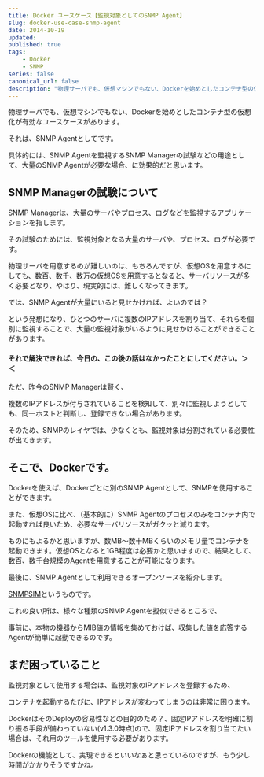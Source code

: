 ```yaml
---
title: Docker ユースケース【監視対象としてのSNMP Agent】
slug: docker-use-case-snmp-agent
date: 2014-10-19
updated:
published: true
tags:
    - Docker
    - SNMP
series: false
canonical_url: false
description: "物理サーバでも、仮想マシンでもない、Dockerを始めとしたコンテナ型の仮想化が有効なユースケースがあります。それは、SNMP Agentとしてです。具体的には、SNMP Agentを監視するSNMP Managerの試験などの用途として、大量のSNMP Agentが必要な場合、に効果的だと思います。"
---
```


物理サーバでも、仮想マシンでもない、Dockerを始めとしたコンテナ型の仮想化が有効なユースケースがあります。





それは、SNMP Agentとしてです。





具体的には、SNMP Agentを監視するSNMP Managerの試験などの用途として、大量のSNMP Agentが必要な場合、に効果的だと思います。


<!--more-->


## SNMP Managerの試験について





SNMP Managerは、大量のサーバやプロセス、ログなどを監視するアプリケーションを指します。





その試験のためには、監視対象となる大量のサーバや、プロセス、ログが必要です。





物理サーバを用意するのが難しいのは、もちろんですが、仮想OSを用意するにしても、数百、数千、数万の仮想OSを用意するとなると、サーバリソースが多く必要となり、やはり、現実的には、難しくなってきます。





では、SNMP Agentが大量にいると見せかければ、よいのでは？





という発想になり、ひとつのサーバに複数のIPアドレスを割り当て、それらを個別に監視することで、大量の監視対象がいるように見せかけることができることがあります。





#### それで解決できれば、今日の、この後の話はなかったことにしてください。＞ ＜





ただ、昨今のSNMP Managerは賢く、





複数のIPアドレスが付与されていることを検知して、別々に監視しようとしても、同一ホストと判断し、登録できない場合があります。





そのため、SNMPのレイヤでは、少なくとも、監視対象は分割されている必要性が出てきます。





## そこで、Dockerです。





Dockerを使えば、Dockerごとに別のSNMP Agentとして、SNMPを使用することができます。





また、仮想OSに比べ、（基本的に）SNMP Agentのプロセスのみをコンテナ内で起動すれば良いため、必要なサーバリソースがガクッと減ります。





ものにもよるかと思いますが、数MB～数十MBくらいのメモリ量でコンテナを起動できます。仮想OSとなると1GB程度は必要かと思いますので、結果として、数百、数千台規模のAgentを用意することが可能になります。





最後に、SNMP Agentとして利用できるオープンソースを紹介します。





[SNMPSIM](http://snmpsim.sourceforge.net/)というものです。





これの良い所は、様々な種類のSNMP Agentを擬似できるところで、





事前に、本物の機器からMIB値の情報を集めておけば、収集した値を応答するAgentが簡単に起動できるのです。





## まだ困っていること





監視対象として使用する場合は、監視対象のIPアドレスを登録するため、





コンテナを起動するたびに、IPアドレスが変わってしまうのは非常に困ります。





DockerはそのDeployの容易性などの目的のため？、固定IPアドレスを明確に割り振る手段が備わっていない(v1.3.0時点)ので、固定IPアドレスを割り当てたい場合は、それ用のツールを使用する必要があります。





Dockerの機能として、実現できるといいなぁと思っているのですが、もう少し時間がかかりそうですかね。



